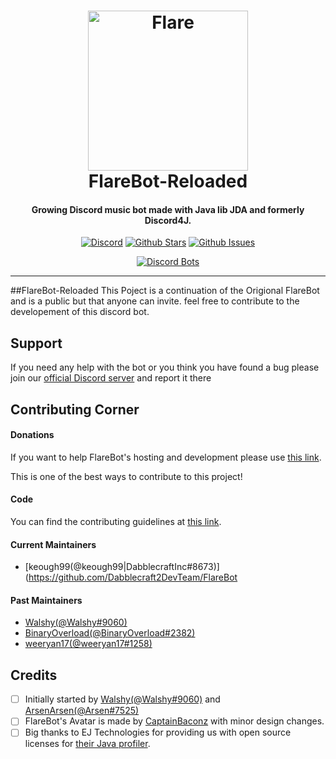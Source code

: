 <h1 align="center">
    <a href="https://discord.gg/TTAUGvZ"><img src="https://cdn.discordapp.com/attachments/229704246004547585/332624402602655745/here-in-a-pip3.png" width="256px" alt="Flare"></a>
  <br>
    FlareBot-Reloaded
  <br>
 </h1>
<h4 align="center">Growing Discord music bot made with Java lib JDA and formerly Discord4J.</h4>
  <p align="center">
      <a href="https://discord.gg/TTAUGvZ" target="_blank"><img src="https://discordapp.com/api/guilds/226785954537406464/embed.png" alt="Discord"></a>
    <a href="https://github.com/FlareBot/FlareBot/blob/master" target="_blank"><img src="https://img.shields.io/github/stars/FlareBot/FlareBot.svg?style=social&label=Star" alt="Github Stars"></a>
    <a href="https://github.com/FlareBot/FlareBot/issues" target="_blank"><img src="https://img.shields.io/github/issues-raw/FlareBot/FlareBot.svg?style=flat-square)" alt="Github Issues"></a>
  </p>
  <p align="center">
    <a href="https://discordbots.org/bot/225652110493089792">
          <img src="https://discordbots.org/api/widget/225652110493089792.png" alt="Discord Bots" />
        </a>
  </p>
  
-------------------

##FlareBot-Reloaded
This Poject is a continuation of the Origional FlareBot and is a public but that anyone can invite. feel free to contribute to the developement of this discord bot.


## Support

If you need any help with the bot or you think you have found a bug please join our [official Discord server](https://discord.gg/WAhW492) and report it there

## Contributing Corner

#### **Donations**

If you want to help FlareBot's hosting and development please use [this link](https://www.paypal.me/FlareBot).

This is one of the best ways to contribute to this project!

#### **Code**

You can find the contributing guidelines at [this link](https://github.com/Dabblecraft2DevTeam/FlareBot/blob/master/CONTRIBUTING.md).

#### **Current Maintainers**
* [keough99(@keough99|DabblecraftInc#8673)](https://github.com/Dabblecraft2DevTeam/FlareBot

#### **Past Maintainers**

* [Walshy(@Walshy#9060)](https://github.com/WalshyDev/FlareBot)
* [BinaryOverload(@BinaryOverload#2382)](https://github.com/binaryoverload/FlareBot)
* [weeryan17(@weeryan17#1258)](https://github.com/weeryan17/FlareBot)

## Credits

- [ ] Initially started by [Walshy(@Walshy#9060)](https://github.com/WalshyDev/) and [ArsenArsen(@Arsen#7525)](https://github.com/ArsenArsen/)
- [ ] FlareBot's Avatar is made by [CaptainBaconz](https://www.twitch.tv/captainbaconz) with minor design changes.
- [ ] Big thanks to EJ Technologies for providing us with open source licenses for [their Java profiler](https://www.ej-technologies.com/products/jprofiler/overview.html). 
